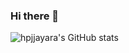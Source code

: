 ### Hi there 👋

<!--
**hpjjayara/hpjjayara** is a ✨ _special_ ✨ repository because its `README.md` (this file) appears on your GitHub profile.

Here are some ideas to get you started:

- 🔭 I’m currently working on ...
- 🌱 I’m currently learning ...
- 👯 I’m looking to collaborate on ...
- 🤔 I’m looking for help with ...
- 💬 Ask me about ...
- 📫 How to reach me: ...
- 😄 Pronouns: ...
- ⚡ Fun fact: ...
-->

![hpjjayara's GitHub stats](https://github-readme-stats.vercel.app/api?username=hpjjayara&show_icons=true&theme=chartreuse-dark&count_private=true&include_all_commits=true&hide_title=true&hide_rank=false)

